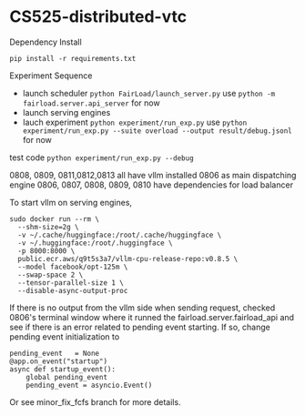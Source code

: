 # CS525-distributed-vtc

Dependency Install

`pip install -r requirements.txt`

Experiment Sequence

- launch scheduler `python FairLoad/launch_server.py`  use `python -m fairload.server.api_server` for now
- launch serving engines
- lauch experiment `python experiment/run_exp.py` use `python experiment/run_exp.py --suite overload --output result/debug.jsonl` for now

test code 
`python experiment/run_exp.py --debug`


0808, 0809, 0811,0812,0813 all have vllm installed
0806 as main dispatching engine
0806, 0807, 0808, 0809, 0810 have dependencies for load balancer

To start vllm on serving engines, 
```
sudo docker run --rm \
  --shm-size=2g \
  -v ~/.cache/huggingface:/root/.cache/huggingface \
  -v ~/.huggingface:/root/.huggingface \
  -p 8000:8000 \
  public.ecr.aws/q9t5s3a7/vllm-cpu-release-repo:v0.8.5 \
  --model facebook/opt-125m \
  --swap-space 2 \
  --tensor-parallel-size 1 \
  --disable-async-output-proc
```
If there is no output from the vllm side when sending request, checked 0806's terminal window where it runned the fairload.server.fairload_api and see if there is an error related to pending event starting. 
If so, change pending event initialization to
```
pending_event   = None 
@app.on_event("startup")
async def startup_event():
    global pending_event
    pending_event = asyncio.Event()
```
Or see minor_fix_fcfs branch for more details.
